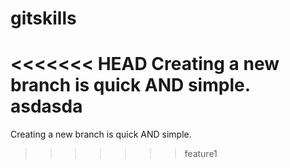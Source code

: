# gitskills
<<<<<<< HEAD
Creating a new branch is quick AND simple.
asdasda
=======
Creating a new branch is quick AND simple.
>>>>>>> feature1
